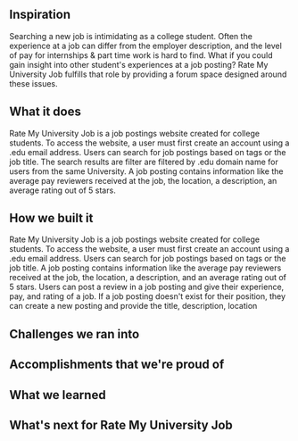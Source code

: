 ## Inspiration
Searching a new job is intimidating as a college student. Often the experience at a job can differ from the employer description, and the level of pay for internships & part time work is hard to find. What if you could gain insight into other student's experiences at a job posting? Rate My University Job fulfills that role by providing a forum space designed around these issues.
## What it does
Rate My University Job is a job postings website created for college students. To access the website, a user must first create an account using a .edu email address. Users can search for job postings based on tags or the job title. The search results are filter are filtered by .edu domain name for users from the same University. A job posting contains information like the average pay reviewers received at the job, the location, a description, an average rating out of 5 stars.

## How we built it
Rate My University Job is a job postings website created for college students. To access the website, a user must first create an account using a .edu email address. Users can search for job postings based on tags or the job title. A job posting contains information like the average pay reviewers received at the job, the location, a description, and an average rating out of 5 stars. Users can post a review in a job posting and give their experience, pay, and rating of a job. If a job posting doesn't exist for their position, they can create a new posting and provide the title, description, location
## Challenges we ran into

## Accomplishments that we're proud of

## What we learned

## What's next for Rate My University Job
